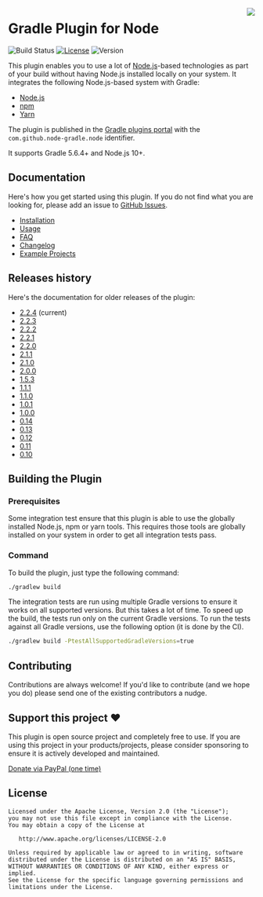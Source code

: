 <a href="#support"><img align="right" src="docs/images/support.png?raw=true"></a>

# Gradle Plugin for Node

![Build Status](https://github.com/node-gradle/gradle-node-plugin/workflows/Build/badge.svg?branch=master)
[![License](https://img.shields.io/github/license/node-gradle/gradle-node-plugin.svg)](http://www.apache.org/licenses/LICENSE-2.0.html)
![Version](https://img.shields.io/badge/Version-2.2.4-orange.svg)

This plugin enables you to use a lot of [Node.js](https://nodejs.org)-based technologies as part of your 
build without having Node.js installed locally on your system. It integrates the following Node.js-based system
with Gradle:

* [Node.js](https://nodejs.org)
* [npm](https://www.npmjs.com/)
* [Yarn](https://yarnpkg.com/)

The plugin is published in the [Gradle plugins portal](https://plugins.gradle.org/plugin/com.github.node-gradle.node)
with the `com.github.node-gradle.node` identifier.

It supports Gradle 5.6.4+ and Node.js 10+.

## Documentation

Here's how you get started using this plugin. If you do not find what you are looking for, please add an 
issue to [GitHub Issues](https://github.com/node-gradle/gradle-node-plugin/issues).

* [Installation](docs/installation.md)
* [Usage](docs/usage.md)
* [FAQ](docs/faq.md)
* [Changelog](CHANGELOG.md)
* [Example Projects](examples)


## Releases history

Here's the documentation for older releases of the plugin:

* [2.2.4](https://github.com/node-gradle/gradle-node-plugin/blob/2.2.4/README.md) (current)
* [2.2.3](https://github.com/node-gradle/gradle-node-plugin/blob/2.2.3/README.md)
* [2.2.2](https://github.com/node-gradle/gradle-node-plugin/blob/2.2.2/README.md)
* [2.2.1](https://github.com/node-gradle/gradle-node-plugin/blob/2.2.1/README.md)
* [2.2.0](https://github.com/node-gradle/gradle-node-plugin/blob/2.2.0/README.md)
* [2.1.1](https://github.com/node-gradle/gradle-node-plugin/blob/2.1.1/README.md)
* [2.1.0](https://github.com/node-gradle/gradle-node-plugin/blob/2.1.0/README.md)
* [2.0.0](https://github.com/node-gradle/gradle-node-plugin/blob/2.0.0/README.md)
* [1.5.3](https://github.com/node-gradle/gradle-node-plugin/blob/1.5.3/README.md)
* [1.1.1](https://github.com/node-gradle/gradle-node-plugin/blob/v1.1.1/README.md)
* [1.1.0](https://github.com/node-gradle/gradle-node-plugin/blob/v1.1.0/README.md)
* [1.0.1](https://github.com/node-gradle/gradle-node-plugin/blob/v1.0.1/README.md)
* [1.0.0](https://github.com/node-gradle/gradle-node-plugin/blob/v1.0.0/README.md)
* [0.14](https://github.com/node-gradle/gradle-node-plugin/blob/v0.14/README.md)
* [0.13](https://github.com/node-gradle/gradle-node-plugin/blob/v0.13/README.md)
* [0.12](https://github.com/node-gradle/gradle-node-plugin/blob/v0.12/README.md)
* [0.11](https://github.com/node-gradle/gradle-node-plugin/blob/v0.11/README.md)
* [0.10](https://github.com/node-gradle/gradle-node-plugin/blob/v0.10/README.md)


## Building the Plugin

### Prerequisites

Some integration test ensure that this plugin is able to use the globally installed Node.js, npm or yarn tools.
This requires those tools are globally installed on your system in order to get all integration tests pass.

### Command

To build the plugin, just type the following command:

```bash
./gradlew build
```

The integration tests are run using multiple Gradle versions to ensure it works on all supported versions.
But this takes a lot of time. To speed up the build, the tests run only on the current Gradle versions.
To run the tests against all Gradle versions, use the following option (it is done by the CI).

```bash
./gradlew build -PtestAllSupportedGradleVersions=true
```

## Contributing

Contributions are always welcome! If you'd like to contribute (and we hope you do) please send 
one of the existing contributors a nudge.

## <a name="support"></a> Support this project :heart:

This plugin is open source project and completely free to use. If you are using this project in your products/projects, please consider sponsoring to ensure it is actively developed and maintained.

[Donate via PayPal (one time)](https://www.paypal.me/ANordlund)

## License

```
Licensed under the Apache License, Version 2.0 (the "License");
you may not use this file except in compliance with the License.
You may obtain a copy of the License at

   http://www.apache.org/licenses/LICENSE-2.0

Unless required by applicable law or agreed to in writing, software
distributed under the License is distributed on an "AS IS" BASIS,
WITHOUT WARRANTIES OR CONDITIONS OF ANY KIND, either express or implied.
See the License for the specific language governing permissions and
limitations under the License.
```
